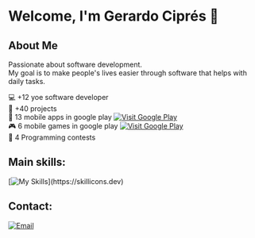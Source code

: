 # Welcome, I'm Gerardo Ciprés 👋

## About Me
Passionate about software development.
<br/>
My goal is to make people's lives easier through software that helps with daily tasks.


💻 +12 yoe software developer
<br/>
💼 +40 projects
<br/>
📱 13 mobile apps in google play [![Visit Google Play](https://img.shields.io/badge/Google%20Play-visit-green)]([https://play.google.com/store/apps/developer?id=iPapps)
<br/>
🎮 6 mobile games in google play [![Visit Google Play](https://img.shields.io/badge/Google%20Play-visit-green)]([https://play.google.com/store/apps/developer?id=iPapps)
<br/>
🥇 4 Programming contests



## Main skills:
[![My Skills](https://skillicons.dev/icons?i=angular,aws,bootstrap,cs,css,docker,dotnet,fastapi,firebase,git,github,html,java,js,linux,mysql,nodejs,postgres,py,react,spring,ts,unity,)](https://skillicons.dev)


## Contact:
[![Email](https://img.shields.io/badge/gcipgcu@gmail.com-email-D14836?style=for-the-badge&logo=gmail&logoColor=white&labelColor=101010)](mailto:gcipgcu@gmail.com)

